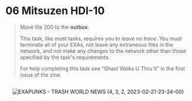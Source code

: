 # 06 Mitsuzen HDI-10

> Move file 200 to the **outbox**.
>
> This task, like most tasks, requires you to _leave no trace_. You must terminate all of your EXAs, not leave any extraneous files in the network, and not make any changes to the network other than those specified by the task's requirements.
>
> For help completing this task see "Ghast Walks U Thru It" in the first issue of the zine.

##

<div align="center">

![EXAPUNKS - TRASH WORLD NEWS (4, 3, 2, 2023-02-21-23-24-00)](https://user-images.githubusercontent.com/60892747/220473557-2ef8de38-e5f4-4a26-8715-fa0b1ea59a98.gif)

</div>

